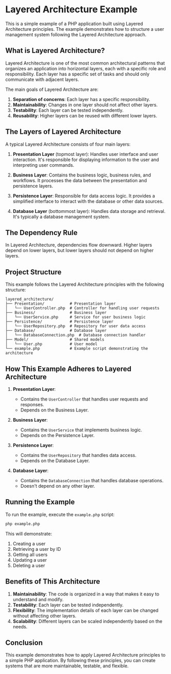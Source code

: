 # Layered Architecture Example

This is a simple example of a PHP application built using Layered Architecture principles. The example demonstrates how to structure a user management system following the Layered Architecture approach.

## What is Layered Architecture?

Layered Architecture is one of the most common architectural patterns that organizes an application into horizontal layers, each with a specific role and responsibility. Each layer has a specific set of tasks and should only communicate with adjacent layers.

The main goals of Layered Architecture are:

1. **Separation of concerns**: Each layer has a specific responsibility.
2. **Maintainability**: Changes in one layer should not affect other layers.
3. **Testability**: Each layer can be tested independently.
4. **Reusability**: Higher layers can be reused with different lower layers.

## The Layers of Layered Architecture

A typical Layered Architecture consists of four main layers:

1. **Presentation Layer** (topmost layer): Handles user interface and user interaction. It's responsible for displaying information to the user and interpreting user commands.

2. **Business Layer**: Contains the business logic, business rules, and workflows. It processes the data between the presentation and persistence layers.

3. **Persistence Layer**: Responsible for data access logic. It provides a simplified interface to interact with the database or other data sources.

4. **Database Layer** (bottommost layer): Handles data storage and retrieval. It's typically a database management system.

## The Dependency Rule

In Layered Architecture, dependencies flow downward. Higher layers depend on lower layers, but lower layers should not depend on higher layers.

## Project Structure

This example follows the Layered Architecture principles with the following structure:

```
layered_architecture/
├── Presentation/           # Presentation layer
│   └── UserController.php  # Controller for handling user requests
├── Business/               # Business layer
│   └── UserService.php     # Service for user business logic
├── Persistence/            # Persistence layer
│   └── UserRepository.php  # Repository for user data access
├── Database/               # Database layer
│   └── DatabaseConnection.php  # Database connection handler
├── Model/                  # Shared models
│   └── User.php            # User model
└── example.php             # Example script demonstrating the architecture
```

## How This Example Adheres to Layered Architecture

1. **Presentation Layer**:
   - Contains the `UserController` that handles user requests and responses.
   - Depends on the Business Layer.

2. **Business Layer**:
   - Contains the `UserService` that implements business logic.
   - Depends on the Persistence Layer.

3. **Persistence Layer**:
   - Contains the `UserRepository` that handles data access.
   - Depends on the Database Layer.

4. **Database Layer**:
   - Contains the `DatabaseConnection` that handles database operations.
   - Doesn't depend on any other layer.

## Running the Example

To run the example, execute the `example.php` script:

```bash
php example.php
```

This will demonstrate:
1. Creating a user
2. Retrieving a user by ID
3. Getting all users
4. Updating a user
5. Deleting a user

## Benefits of This Architecture

1. **Maintainability**: The code is organized in a way that makes it easy to understand and modify.
2. **Testability**: Each layer can be tested independently.
3. **Flexibility**: The implementation details of each layer can be changed without affecting other layers.
4. **Scalability**: Different layers can be scaled independently based on the needs.

## Conclusion

This example demonstrates how to apply Layered Architecture principles to a simple PHP application. By following these principles, you can create systems that are more maintainable, testable, and flexible.